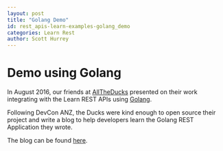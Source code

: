 ```yaml
---
layout: post
title: "Golang Demo"
id: rest_apis-learn-examples-golang_demo
categories: Learn Rest
author: Scott Hurrey
---
```


# Demo using Golang

In August 2016, our friends at [AllTheDucks](https://www.alltheducks.com) presented on their work integrating with the Learn REST APIs using [Golang](https://golang.org).

Following DevCon ANZ, the Ducks were kind enough to open source their project and write a blog to help developers learn the Golang REST Application they wrote.

The blog can be found [here](https://blog.alltheducks.com/post/go-rest).
